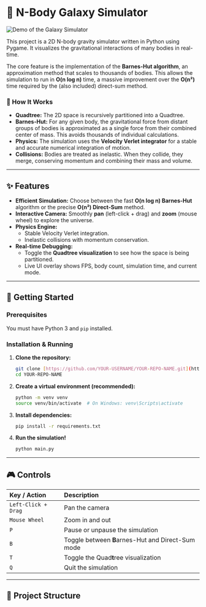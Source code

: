 # 🌌 N-Body Galaxy Simulator

![Demo of the Galaxy Simulator](demo.gif)

This project is a 2D N-body gravity simulator written in Python using Pygame. It visualizes the gravitational interactions of many bodies in real-time.

The core feature is the implementation of the **Barnes-Hut algorithm**, an approximation method that scales to thousands of bodies. This allows the simulation to run in **O(n log n)** time, a massive improvement over the **O(n²)** time required by the (also included) direct-sum method.

### 🔭 How It Works

* **Quadtree:** The 2D space is recursively partitioned into a  Quadtree.
* **Barnes-Hut:** For any given body, the gravitational force from distant groups of bodies is approximated as a single force from their combined center of mass. This avoids thousands of individual calculations.
* **Physics:** The simulation uses the **Velocity Verlet integrator** for a stable and accurate numerical integration of motion.
* **Collisions:** Bodies are treated as inelastic. When they collide, they merge, conserving momentum and combining their mass and volume.

---

## ✨ Features

* **Efficient Simulation:** Choose between the fast **O(n log n) Barnes-Hut** algorithm or the precise **O(n²) Direct-Sum** method.
* **Interactive Camera:** Smoothly **pan** (left-click + drag) and **zoom** (mouse wheel) to explore the universe.
* **Physics Engine:**
    * Stable Velocity Verlet integration.
    * Inelastic collisions with momentum conservation.
* **Real-time Debugging:**
    * Toggle the **Quadtree visualization** to see how the space is being partitioned.
    * Live UI overlay shows FPS, body count, simulation time, and current mode.

---

## 🚀 Getting Started

### Prerequisites

You must have Python 3 and `pip` installed.

### Installation & Running

1.  **Clone the repository:**
    ```bash
    git clone [https://github.com/YOUR-USERNAME/YOUR-REPO-NAME.git](https://github.com/YOUR-USERNAME/YOUR-REPO-NAME.git)
    cd YOUR-REPO-NAME
    ```

2.  **Create a virtual environment (recommended):**
    ```bash
    python -m venv venv
    source venv/bin/activate  # On Windows: venv\Scripts\activate
    ```

3.  **Install dependencies:**
    ```bash
    pip install -r requirements.txt
    ```

4.  **Run the simulation!**
    ```bash
    python main.py
    ```

---

## 🎮 Controls

| Key / Action | Description |
| :--- | :--- |
| `Left-Click + Drag` | Pan the camera |
| `Mouse Wheel` | Zoom in and out |
| `P` | Pause or unpause the simulation |
| `B` | Toggle between **B**arnes-Hut and Direct-Sum mode |
| `T` | Toggle the Quad**t**ree visualization |
| `Q` | Quit the simulation |

---

## 📁 Project Structure